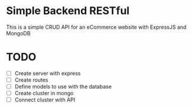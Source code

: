 # Simple Backend RESTful
This is a simple CRUD API for an eCommerce website with ExpressJS and MongoDB

# TODO
- [ ] Create server with express
- [ ] Create routes
- [ ] Define models to use with the database
- [ ] Create cluster in mongo
- [ ] Connect cluster with API